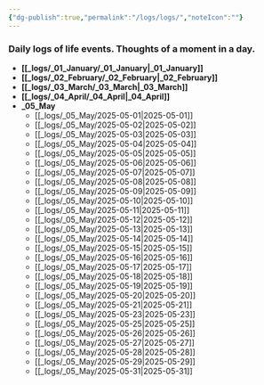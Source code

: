 ```yaml
---
{"dg-publish":true,"permalink":"/logs/logs/","noteIcon":""}
---
```


### Daily logs of life events. Thoughts of a moment in a day.


- **[[_logs/_01_January/_01_January\|_01_January]]**
- **[[_logs/_02_February/_02_February\|_02_February]]**
- **[[_logs/_03_March/_03_March\|_03_March]]**
- **[[_logs/_04_April/_04_April\|_04_April]]**
- **_05_May**
	- [[_logs/_05_May/2025-05-01\|2025-05-01]]
	- [[_logs/_05_May/2025-05-02\|2025-05-02]]
	- [[_logs/_05_May/2025-05-03\|2025-05-03]]
	- [[_logs/_05_May/2025-05-04\|2025-05-04]]
	- [[_logs/_05_May/2025-05-05\|2025-05-05]]
	- [[_logs/_05_May/2025-05-06\|2025-05-06]]
	- [[_logs/_05_May/2025-05-07\|2025-05-07]]
	- [[_logs/_05_May/2025-05-08\|2025-05-08]]
	- [[_logs/_05_May/2025-05-09\|2025-05-09]]
	- [[_logs/_05_May/2025-05-10\|2025-05-10]]
	- [[_logs/_05_May/2025-05-11\|2025-05-11]]
	- [[_logs/_05_May/2025-05-12\|2025-05-12]]
	- [[_logs/_05_May/2025-05-13\|2025-05-13]]
	- [[_logs/_05_May/2025-05-14\|2025-05-14]]
	- [[_logs/_05_May/2025-05-15\|2025-05-15]]
	- [[_logs/_05_May/2025-05-16\|2025-05-16]]
	- [[_logs/_05_May/2025-05-17\|2025-05-17]]
	- [[_logs/_05_May/2025-05-18\|2025-05-18]]
	- [[_logs/_05_May/2025-05-19\|2025-05-19]]
	- [[_logs/_05_May/2025-05-20\|2025-05-20]]
	- [[_logs/_05_May/2025-05-21\|2025-05-21]]
	- [[_logs/_05_May/2025-05-23\|2025-05-23]]
	- [[_logs/_05_May/2025-05-25\|2025-05-25]]
	- [[_logs/_05_May/2025-05-26\|2025-05-26]]
	- [[_logs/_05_May/2025-05-27\|2025-05-27]]
	- [[_logs/_05_May/2025-05-28\|2025-05-28]]
	- [[_logs/_05_May/2025-05-29\|2025-05-29]]
	- [[_logs/_05_May/2025-05-31\|2025-05-31]]


